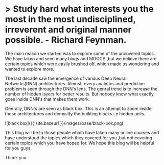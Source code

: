 
# > Study hard what interests you the most in the most undisciplined, irreverent and original manner possible.                    - Richard Feynman.


The main reason we started was to explore some of the uncovered topics. We have taken and seen many blogs and MOOCS ,but we believe there are certain topics which were easily brushed off, which made us wondering and wanted to explore more. 

The last decade saw the emergence of various Deep Neural Networks(DNN) architectures. Almost, every analytics and prediction problem is seen through the DNN's lens. The genral trend is to increase the number of hidden layers for better results. But nobody knew what exactly goes inside DNN's that makes them work. 

Genrally, DNN's are seen as black box. This is an attempt to zoom inside these architectures and demystfy the building blocks i.e hidden units.  

![black box]({{ site.baseurl }}/images/base/black-box.png)


This blog will be to those people which have taken many online courses and have understood the topics which they covered for you ,but not covering certain topics which you have hoped for. We hope this blog will be helpful for you guys. 

Thank you

